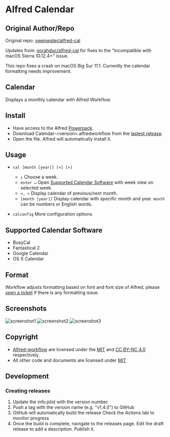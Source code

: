 # Alfred Calendar

## Original Author/Repo
Original repo: [owenwater/alfred-cal](https://github.com/owenwater/alfred-cal)

Updates from: [oorahduc/alfred-cal](https://github.com/oorahduc/alfred-cal) for fixes to the "Incompatible with macOS Sierra 10.12.4+" issue.

This repo fixes a crash on macOS Big Sur 11.1. Currently the calendar formatting needs improvement.

## Calendar

Displays a monthly calendar with Alfred Workflow.

## Install
- Have access to the Alfred [Powerpack](http://www.alfredapp.com/powerpack/).
- Download Calendar-&lt;version&gt;.alfredworkflow from  the [lastest release](https://github.com/cleobis/alfred-cal/releases/latest).
- Open the file. Alfred will automatically install it.

## Usage
- `cal [month [year]] [<] [>]`
	- `↕` Choose a week.
	- `enter ↵` Open [Supported Calendar Software](#support) with week view on selected week.
	- `<, >` Display calendar of previous/next month.
	- `[month [year]]` Display calendar with specific month and year. `month` can be numbers or English words.

- `calconfig` More configuration options.

<a name="support"></a>
## Supported Calendar Software
- BusyCal
- Fantastical 2
- Google Calendar
- OS X Calendar

## Format
Workflow adjusts formatting based on font and font size of Alfred, please [open a ticket](https://github.com/owenwater/alfred-cal/issues/new) if there is any formatting issue.


## Screenshots
![screenshot1](screenshots/screenshot1.png?raw=true)
![screenshot2](screenshots/screenshot2.png?raw=true)
![screenshot3](screenshots/screenshot3.png?raw=true)

## Copyright
- [Alfred-workflow](https://github.com/deanishe/alfred-workflow) are licensed under the [MIT](http://opensource.org/licenses/MIT) and [CC BY-NC 4.0](https://creativecommons.org/licenses/by-nc/4.0/legalcode) respectively.
- All other code and documents are licensed under [MIT](http://opensource.org/licenses/MIT)

## Development
### Creating releases
1. Update the info.plist with the version number.
2. Push a tag with the version name (e.g. "v1.4.0") to GitHub
3. GitHub will automatically build the release Check the Actions tab to monitor progress
4. Once the build is complete, navigate to the releases page. Edit the draft release to add a description. Publish it.

